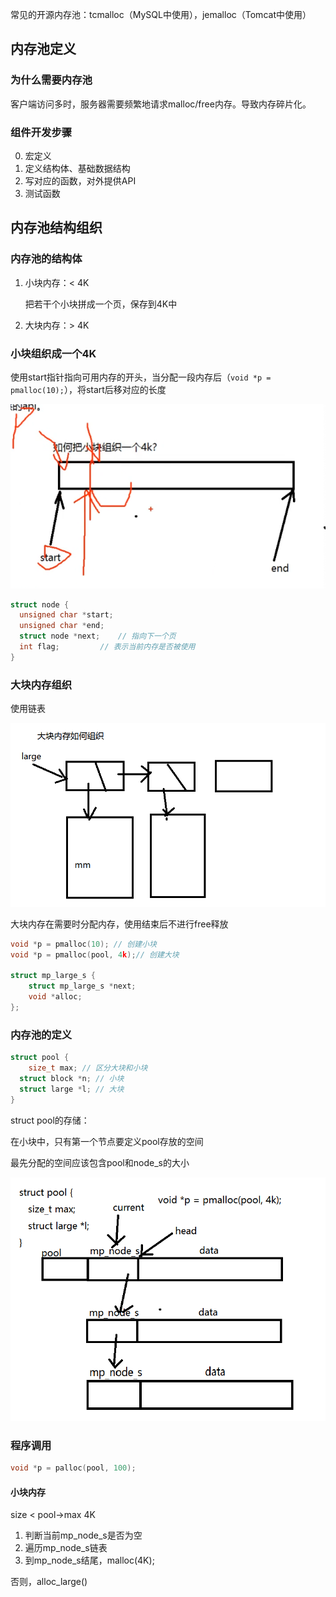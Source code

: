 

常见的开源内存池：tcmalloc（MySQL中使用），jemalloc（Tomcat中使用）

## 内存池定义

### 为什么需要内存池

客户端访问多时，服务器需要频繁地请求malloc/free内存。导致内存碎片化。

### 组件开发步骤

0. 宏定义
1. 定义结构体、基础数据结构
2. 写对应的函数，对外提供API
3. 测试函数

## 内存池结构组织

### 内存池的结构体

1. 小块内存：< 4K

   把若干个小块拼成一个页，保存到4K中

2. 大块内存：> 4K

### 小块组织成一个4K

使用start指针指向可用内存的开头，当分配一段内存后（`void *p = pmalloc(10);`），将start后移对应的长度

![image-20210516144102562](../images/image-20210516144102562.png)

```c
struct node {
  unsigned char *start;
  unsigned char *end;
  struct node *next; 	// 指向下一个页
  int flag;			// 表示当前内存是否被使用
}
```







### 大块内存组织

使用链表

![image-20210516181053386](../images/image-20210516181053386.png)

大块内存在需要时分配内存，使用结束后不进行free释放

```c
void *p = pmalloc(10); // 创建小块
void *p = pmalloc(pool, 4k);// 创建大块

struct mp_large_s {
	struct mp_large_s *next;
	void *alloc;
};
```

### 内存池的定义

```c
struct pool {
	size_t max; // 区分大块和小块
  struct block *n; // 小块
  struct large *l; // 大块
}
```



struct pool的存储：

在小块中，只有第一个节点要定义pool存放的空间

最先分配的空间应该包含pool和node_s的大小

![image-20210516151435250](../images/image-20210516151435250.png)



### 程序调用

```c
void *p = palloc(pool, 100);
```

#### 小块内存

size < pool->max 4K

1. 判断当前mp_node_s是否为空
2. 遍历mp_node_s链表
3. 到mp_node_s结尾，malloc(4K);

否则，alloc_large()



